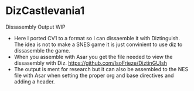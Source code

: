 # DizCastlevania1
Dissasembly Output WIP

- Here I ported CV1 to a format so I can dissaemble it with Diztinguish. The idea is not to make a SNES game it is just convinient to use diz to dissasemble the game.
- When you assemble with Asar you get the file needed to view the dissasembly with Diz. https://github.com/IsoFrieze/DiztinGUIsh
- The output is ment for research but it can also be assembled to the NES file with Asar when setting the proper org and base directives and adding a header. 
